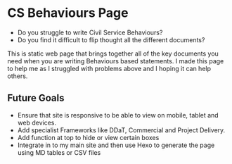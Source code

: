 # CS Behaviours Page

- Do you struggle to write Civil Service Behaviours?
- Do you find it difficult to flip thought all the different documents?

This is static web page that brings together all of the key documents you need when you are writing Behaviours based statements.
I made this page to help me as I struggled with problems above and I hoping it can help others.

## Future Goals
- Ensure that site is responsive to be able to view on mobile, tablet and web devices.
- Add specialist Frameworks like DDaT, Commercial and Project Delivery.
- Add function at top to hide or view certain boxes
- Integrate in to my main site and then use Hexo to generate the page using MD tables or CSV files
